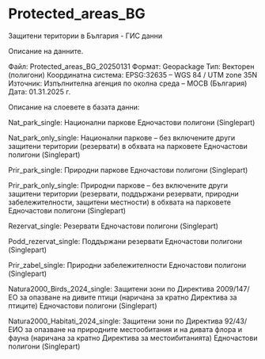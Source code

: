 # Protected_areas_BG
Защитени територии в България - ГИС данни

Описание на данните.

Файл: Protected_areas_BG_20250131
Формат: Geopackage
Тип: Векторен (полигони)
Координатна система: EPSG:32635 – WGS 84 / UTM zone 35N
Източник: Изпълнителна агенция по околна среда – МОСВ (България)
Дата: 01.31.2025 г.

Описание на слоевете в базата данни:

Nat_park_single:
Национални паркове
Едночастови полигони (Singlepart)

Nat_park_only_single:
Национални паркове – без включените други защитени територии (резервати) в обхвата на парковете
Едночастови полигони (Singlepart)

Prir_park_single:
Природни паркове
Едночастови полигони (Singlepart)

Prir_park_only_single:
Природни паркове – без включените други защитени територии (резервати, поддържани резервати, природни забележителности, защитени местности) в обхвата на парковете
Едночастови полигони (Singlepart)

Rezervat_single:
Резервати
Едночастови полигони (Singlepart)

Podd_rezervat_single:
Поддържани резервати
Едночастови полигони (Singlepart)

Prir_zabel_single:
Природни забележителности
Едночастови полигони (Singlepart)

Natura2000_Birds_2024_single:
Защитени зони по Директива 2009/147/ЕО за опазване на дивите птици (наричана за кратно Директива за птиците) 
Едночастови полигони (Singlepart)

Natura2000_Habitati_2024_single:
Защитени зони по Директива 92/43/ЕИО за опазване на природните местообитания и на дивата флора и фауна (наричана за кратно Директива за местоибитанията) 
Едночастови полигони (Singlepart)
